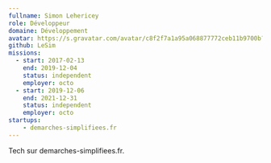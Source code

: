```yaml
---
fullname: Simon Lehericey
role: Développeur
domaine: Développement
avatar: https://s.gravatar.com/avatar/c8f2f7a1a95a068877772ceb11b9700b?s=512
github: LeSim
missions:
  - start: 2017-02-13
    end: 2019-12-04
    status: independent
    employer: octo
  - start: 2019-12-06
    end: 2021-12-31
    status: independent
    employer: octo
startups:
    - demarches-simplifiees.fr
---
```


Tech sur demarches-simplifiees.fr.
